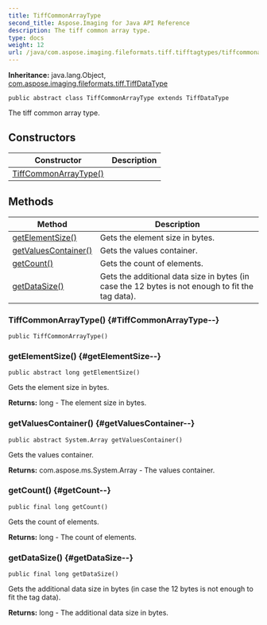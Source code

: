 ```yaml
---
title: TiffCommonArrayType
second_title: Aspose.Imaging for Java API Reference
description: The tiff common array type.
type: docs
weight: 12
url: /java/com.aspose.imaging.fileformats.tiff.tifftagtypes/tiffcommonarraytype/
---
```

**Inheritance:**
java.lang.Object, [com.aspose.imaging.fileformats.tiff.TiffDataType](../../com.aspose.imaging.fileformats.tiff/tiffdatatype)
```
public abstract class TiffCommonArrayType extends TiffDataType
```

The tiff common array type.
## Constructors

| Constructor | Description |
| --- | --- |
| [TiffCommonArrayType()](#TiffCommonArrayType--) |  |
## Methods

| Method | Description |
| --- | --- |
| [getElementSize()](#getElementSize--) | Gets the element size in bytes. |
| [getValuesContainer()](#getValuesContainer--) | Gets the values container. |
| [getCount()](#getCount--) | Gets the count of elements. |
| [getDataSize()](#getDataSize--) | Gets the additional data size in bytes (in case the 12 bytes is not enough to fit the tag data). |
### TiffCommonArrayType() {#TiffCommonArrayType--}
```
public TiffCommonArrayType()
```


### getElementSize() {#getElementSize--}
```
public abstract long getElementSize()
```


Gets the element size in bytes.

**Returns:**
long - The element size in bytes.
### getValuesContainer() {#getValuesContainer--}
```
public abstract System.Array getValuesContainer()
```


Gets the values container.

**Returns:**
com.aspose.ms.System.Array - The values container.
### getCount() {#getCount--}
```
public final long getCount()
```


Gets the count of elements.

**Returns:**
long - The count of elements.
### getDataSize() {#getDataSize--}
```
public final long getDataSize()
```


Gets the additional data size in bytes (in case the 12 bytes is not enough to fit the tag data).

**Returns:**
long - The additional data size in bytes.
